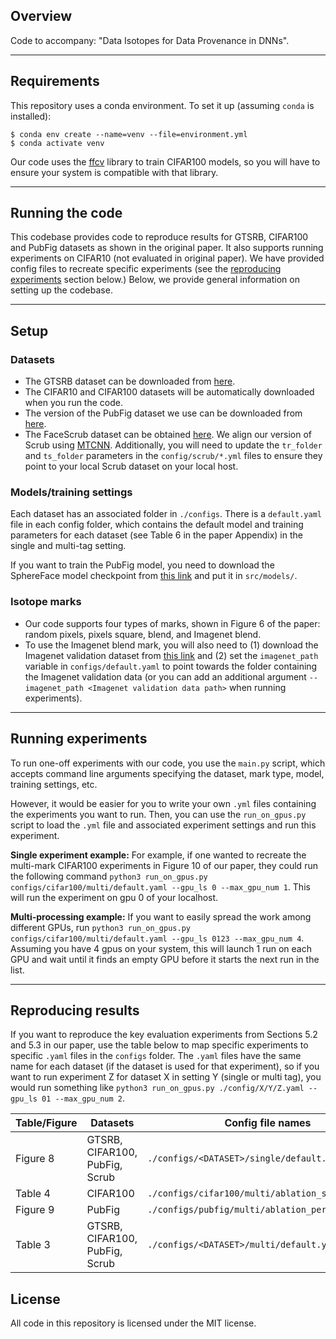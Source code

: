 ## Overview
Code to accompany: "Data Isotopes for Data Provenance in DNNs".

---

## Requirements

This repository uses a conda environment. To set it up (assuming `conda` is installed):
```
$ conda env create --name=venv --file=environment.yml
$ conda activate venv
```
Our code uses the [ffcv](https://github.com/libffcv/ffcv) library to train CIFAR100 models, so you will have to ensure your system is compatible with that library. 

---

## Running the code

This codebase provides code to reproduce results for GTSRB, CIFAR100 and PubFig datasets as shown in the original paper. It also supports running experiments on CIFAR10 (not evaluated in original paper). We have provided config files to recreate specific experiments (see the [reproducing experiments](#reproducing-experiments) section below.) Below, we provide general information on setting up the codebase. 

---

## Setup

### Datasets
- The GTSRB dataset can be downloaded from [here](https://uchicago.box.com/shared/static/7phth1trxbrfaa78c4cmyhbflfa6gm22.h5).
- The CIFAR10 and CIFAR100 datasets will be automatically downloaded when you run the code. 
- The version of the PubFig dataset we use can be downloaded from [here](https://uchicago.box.com/shared/static/voc1as7flsq3rvme405t4eu9u4tz2f3q.h5). 
- The FaceScrub dataset can be obtained [here](http://vintage.winklerbros.net/facescrub.html). We align our version of Scrub using [MTCNN](https://github.com/timesler/facenet-pytorch#guide-to-mtcnn-in-facenet-pytorch). Additionally, you will need to update the ```tr_folder``` and ```ts_folder``` parameters in the ```config/scrub/*.yml``` files to ensure they point to your local Scrub dataset on your local host. 

### Models/training settings

Each dataset has an associated folder in ```./configs```. There is a ```default.yaml``` file in each config folder, which contains the default model and training parameters for each dataset (see Table 6 in the paper Appendix) in the single and multi-tag setting. 

If you want to train the PubFig model, you need to download the SphereFace model checkpoint from [this link](https://uchicago.box.com/shared/static/5mu5a1bvpjotwwjhq2lnbm3pp5mqh615.pth) and put it in ```src/models/```. 


### Isotope marks
- Our code supports four types of marks, shown in Figure 6 of the paper: random pixels, pixels square, blend, and Imagenet blend.
- To use the Imagenet blend mark, you will also need to (1) download the Imagenet validation dataset from [this link](https://image-net.org/download.php) and (2) set the ```imagenet_path``` variable in ```configs/default.yaml``` to point towards the folder containing the Imagenet validation data (or you can add an additional argument ```--imagenet_path <Imagenet validation data path>``` when running experiments).

---

## Running experiments

To run one-off experiments with our code, you use the ```main.py``` script, which accepts command line arguments specifying the dataset, mark type, model, training settings, etc. 

However, it would be easier for you to write your own ```.yml``` files containing the experiments you want to run. Then, you can use the ```run_on_gpus.py``` script to load the ```.yml``` file and associated experiment settings and run this experiment. 

__Single experiment example:__ For example, if one wanted to recreate the multi-mark CIFAR100 experiments in Figure 10 of our paper, they could run the following command ```python3 run_on_gpus.py configs/cifar100/multi/default.yaml --gpu_ls 0 --max_gpu_num 1```. This will run the experiment on gpu 0 of your localhost.

__Multi-processing example:__ If you want to easily spread the work among different GPUs, run ```python3 run_on_gpus.py configs/cifar100/multi/default.yaml --gpu_ls 0123 --max_gpu_num 4```. Assuming you have $4$ gpus on your system, this will launch $1$ run on each GPU and wait until it finds an empty GPU before it starts the next run in the list.

---

## Reproducing results

If you want to reproduce the key evaluation experiments from Sections 5.2 and 5.3 in our paper, use the table below to map specific experiments to specific ```.yaml``` files in the ```configs``` folder. The ```.yaml``` files have the same name for each dataset (if the dataset is used for that experiment), so if you want to run experiment Z for dataset X in setting Y (single or multi tag), you would run something like ```python3 run_on_gpus.py ./config/X/Y/Z.yaml --gpu_ls 01 --max_gpu_num 2```.

| Table/Figure | Datasets  | Config file names |
| ----------------- | --------- | ------------------|
| Figure 8          | GTSRB, CIFAR100, PubFig, Scrub   | ```./configs/<DATASET>/single/default.yaml```              |
| Table 4           | CIFAR100 | ```./configs/cifar100/multi/ablation_same_cla.yaml```|
| Figure 9 | PubFig | ```./configs/pubfig/multi/ablation_perc_alpha.yaml``` |
| Table 3 | GTSRB, CIFAR100, PubFig, Scrub  | ```./configs/<DATASET>/multi/default.yaml``` | 


## License

All code in this repository is licensed under the MIT license. 